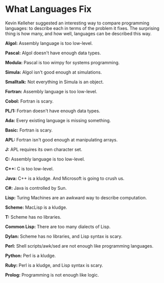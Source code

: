 # What Languages Fix


Kevin Kelleher suggested an interesting way to compare programming
languages: to describe each in terms of the problem it
fixes. The surprising thing is how many, and how well, languages can be
described this way.  
  


**Algol:** Assembly language is too low-level.  
  
**Pascal:** Algol doesn't have enough data types.  
  
**Modula:** Pascal is too wimpy for systems programming.  
  

**Simula:** Algol isn't good enough at simulations.  
  
**Smalltalk:** Not everything in Simula is an object.  
  
**Fortran:** Assembly language is too low-level.  
  
**Cobol:** Fortran is scary.  
  
**PL/1:** Fortran doesn't have enough data types.  
  
**Ada:** Every existing language is missing something.  
  
**Basic:** Fortran is scary.  
  
**APL:** Fortran isn't good enough at manipulating arrays.  
  
**J:** APL requires its own character set.  
  
**C:** Assembly language is too low-level.  
  
**C++:** C is too low-level.  
  
**Java:** C++ is a kludge. And Microsoft is going to crush us.  
  
**C#:** Java is controlled by Sun.
  
  
**Lisp:** Turing Machines are an awkward way to describe computation.  
  
**Scheme:** MacLisp is a kludge.  
  
**T:** Scheme has no libraries.  
  
**Common Lisp:** There are too many dialects of Lisp.  
  
**Dylan:** Scheme has no libraries, and Lisp syntax is scary.  
  

**Perl:** Shell scripts/awk/sed are not enough like programming languages.  
  
**Python:** Perl is a kludge.  
  
**Ruby:** Perl is a kludge, and Lisp syntax is scary.  
  
**Prolog:** Programming is not enough like logic.  
  
  
  

  
  




